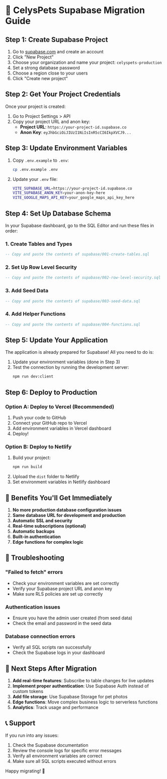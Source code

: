 # 🚀 CelysPets Supabase Migration Guide

## Step 1: Create Supabase Project

1. Go to [supabase.com](https://supabase.com) and create an account
2. Click "New Project"
3. Choose your organization and name your project: `celyspets-production`
4. Set a strong database password
5. Choose a region close to your users
6. Click "Create new project"

## Step 2: Get Your Project Credentials

Once your project is created:

1. Go to Project Settings > API
2. Copy your project URL and anon key:
   - **Project URL**: `https://your-project-id.supabase.co`
   - **Anon Key**: `eyJhbGciOiJIUzI1NiIsInR5cCI6IkpXVCJ9...`

## Step 3: Update Environment Variables

1. Copy `.env.example` to `.env`:
   ```bash
   cp .env.example .env
   ```

2. Update your `.env` file:
   ```bash
   VITE_SUPABASE_URL=https://your-project-id.supabase.co
   VITE_SUPABASE_ANON_KEY=your-anon-key-here
   VITE_GOOGLE_MAPS_API_KEY=your_google_maps_api_key_here
   ```

## Step 4: Set Up Database Schema

In your Supabase dashboard, go to the SQL Editor and run these files in order:

### 1. Create Tables and Types
```sql
-- Copy and paste the contents of supabase/001-create-tables.sql
```

### 2. Set Up Row Level Security
```sql
-- Copy and paste the contents of supabase/002-row-level-security.sql
```

### 3. Add Seed Data
```sql
-- Copy and paste the contents of supabase/003-seed-data.sql
```

### 4. Add Helper Functions
```sql
-- Copy and paste the contents of supabase/004-functions.sql
```

## Step 5: Update Your Application

The application is already prepared for Supabase! All you need to do is:

1. Update your environment variables (done in Step 3)
2. Test the connection by running the development server:
   ```bash
   npm run dev:client
   ```

## Step 6: Deploy to Production

### Option A: Deploy to Vercel (Recommended)

1. Push your code to GitHub
2. Connect your GitHub repo to Vercel
3. Add environment variables in Vercel dashboard
4. Deploy!

### Option B: Deploy to Netlify

1. Build your project:
   ```bash
   npm run build
   ```
2. Upload the `dist` folder to Netlify
3. Set environment variables in Netlify dashboard

## 🎉 Benefits You'll Get Immediately

1. **No more production database configuration issues**
2. **Same database URL for development and production**
3. **Automatic SSL and security**
4. **Real-time subscriptions (optional)**
5. **Automatic backups**
6. **Built-in authentication**
7. **Edge functions for complex logic**

## 🔧 Troubleshooting

### "Failed to fetch" errors
- Check your environment variables are set correctly
- Verify your Supabase project URL and anon key
- Make sure RLS policies are set up correctly

### Authentication issues
- Ensure you have the admin user created (from seed data)
- Check the email and password in the seed data

### Database connection errors
- Verify all SQL scripts ran successfully
- Check the Supabase logs in your dashboard

## 🚀 Next Steps After Migration

1. **Add real-time features**: Subscribe to table changes for live updates
2. **Implement proper authentication**: Use Supabase Auth instead of custom tokens
3. **Add file storage**: Use Supabase Storage for pet photos
4. **Edge functions**: Move complex business logic to serverless functions
5. **Analytics**: Track usage and performance

## 📞 Support

If you run into any issues:
1. Check the Supabase documentation
2. Review the console logs for specific error messages
3. Verify all environment variables are correct
4. Make sure all SQL scripts executed without errors

Happy migrating! 🎯
